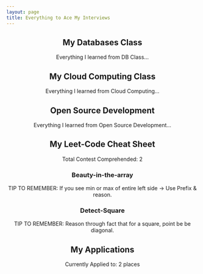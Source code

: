 ```yaml
---
layout: page
title: Everything to Ace My Interviews
---
```


<div style="text-align: center;">

<h2>My Databases Class</h2>
<p>Everything I learned from DB Class...</p>

<h2>My Cloud Computing Class</h2>
<p>Everything I learned from Cloud Computing...</p>

<h2>Open Source Development</h2>
<p>Everything I learned from Open Source Development...</p>


<h2>My Leet-Code Cheat Sheet</h2>
<p>Total Contest Comprehended: 2</p>

<h3>Beauty-in-the-array</h3>
<p> TIP TO REMEMBER: If you see min or max of entire left side -> Use Prefix & reason. 
 </p>

<h3>Detect-Square</h3>
<p>TIP TO REMEMBER: Reason through fact that for a square, point be be diagonal. </p>


<h2>My Applications</h2>
<p>Currently Applied to: 2 places</p>

</div>

